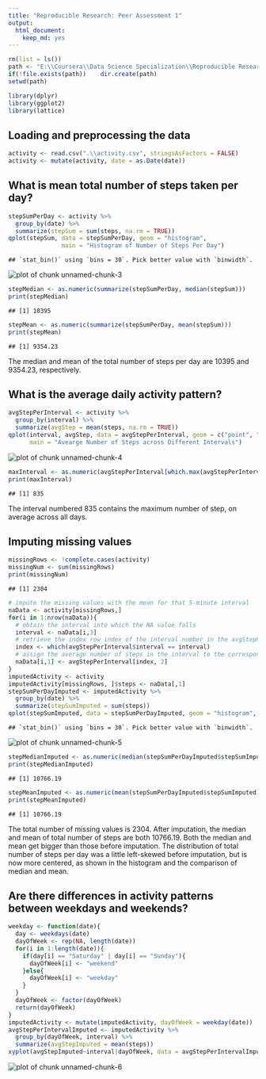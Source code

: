 ```yaml
---
title: "Reproducible Research: Peer Assessment 1"
output: 
  html_document:
    keep_md: yes
---
```



```r
rm(list = ls())
path <- "E:\\Coursera\\Data Science Specialization\\Reproducible Research\\Project 1\\RepData_PeerAssessment1"
if(!file.exists(path))    dir.create(path)
setwd(path)

library(dplyr)
library(ggplot2)
library(lattice)
```

## Loading and preprocessing the data

```r
activity <- read.csv(".\\activity.csv", stringsAsFactors = FALSE)
activity <- mutate(activity, date = as.Date(date))
```

## What is mean total number of steps taken per day?

```r
stepSumPerDay <- activity %>%
  group_by(date) %>%
  summarize(stepSum = sum(steps, na.rm = TRUE))
qplot(stepSum, data = stepSumPerDay, geom = "histogram", 
               main = "Histogram of Number of Steps Per Day")
```

```
## `stat_bin()` using `bins = 30`. Pick better value with `binwidth`.
```

![plot of chunk unnamed-chunk-3](figure/unnamed-chunk-3-1.png) 

```r
stepMedian <- as.numeric(summarize(stepSumPerDay, median(stepSum)))
print(stepMedian)
```

```
## [1] 10395
```

```r
stepMean <- as.numeric(summarize(stepSumPerDay, mean(stepSum)))
print(stepMean)
```

```
## [1] 9354.23
```
The median and mean of the total number of steps per day are 10395 and 9354.23, respectively.

## What is the average daily activity pattern?

```r
avgStepPerInterval <- activity %>%
  group_by(interval) %>%
  summarize(avgStep = mean(steps, na.rm = TRUE))
qplot(interval, avgStep, data = avgStepPerInterval, geom = c("point", "line"), 
      main = "Avearge Number of Steps across Different Intervals")
```

![plot of chunk unnamed-chunk-4](figure/unnamed-chunk-4-1.png) 

```r
maxInterval <- as.numeric(avgStepPerInterval[which.max(avgStepPerInterval$avgStep),1])
print(maxInterval)
```

```
## [1] 835
```
The interval numbered 835 contains the maximum number of step, on average across all days.

## Imputing missing values

```r
missingRows <- !complete.cases(activity)
missingNum <- sum(missingRows)
print(missingNum)
```

```
## [1] 2304
```

```r
# impute the missing values with the mean for that 5-minute interval
naData <- activity[missingRows,]
for(i in 1:nrow(naData)){
  # obtain the interval into which the NA value falls
  interval <- naData[i,3]
  # retrieve the index row index of the interval number in the avgStepPerInterval
  index <- which(avgStepPerInterval$interval == interval)
  # assign the average number of steps in the interval to the corresponding entry with NA values
  naData[i,1] <- avgStepPerInterval[index, 2]
}
imputedActivity <- activity
imputedActivity[missingRows, ]$steps <- naData[,1]
stepSumPerDayImputed <- imputedActivity %>%
  group_by(date) %>%
  summarize(stepSumImputed = sum(steps))
qplot(stepSumImputed, data = stepSumPerDayImputed, geom = "histogram", main = "Histogram of Imputed Number of Steps Per Day")
```

```
## `stat_bin()` using `bins = 30`. Pick better value with `binwidth`.
```

![plot of chunk unnamed-chunk-5](figure/unnamed-chunk-5-1.png) 

```r
stepMedianImputed <- as.numeric(median(stepSumPerDayImputed$stepSumImputed))
print(stepMedianImputed)
```

```
## [1] 10766.19
```

```r
stepMeanImputed <- as.numeric(mean(stepSumPerDayImputed$stepSumImputed))
print(stepMeanImputed)
```

```
## [1] 10766.19
```
The total number of missing values is 2304. After imputation, the median and mean of total number of steps are both 10766.19. Both the median and mean get bigger than those before imputation. The distribution of total number of steps per day was a little left-skewed before imputation, but is now more centered, as shown in the histogram and the comparison of median and mean.

## Are there differences in activity patterns between weekdays and weekends?

```r
weekday <- function(date){
  day <- weekdays(date)
  dayOfWeek <- rep(NA, length(date))
  for(i in 1:length(date)){
    if(day[i] == "Saturday" | day[i] == "Sunday"){
      dayOfWeek[i] <- "weekend"
    }else{
      dayOfWeek[i] <- "weekday"
    }
  }
  dayOfWeek <- factor(dayOfWeek)
  return(dayOfWeek)
}
imputedActivity <- mutate(imputedActivity, dayOfWeek = weekday(date))
avgStepPerIntervalImputed <- imputedActivity %>%
  group_by(dayOfWeek, interval) %>%
  summarize(avgStepImputed = mean(steps))
xyplot(avgStepImputed~interval|dayOfWeek, data = avgStepPerIntervalImputed, type = "l", xlab = "Interval", ylab = "Number of Steps", main = "Average Number of Steps with Imputation", layout = c(1,2))
```

![plot of chunk unnamed-chunk-6](figure/unnamed-chunk-6-1.png) 

